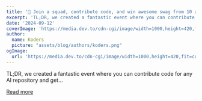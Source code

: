 ```yaml
---
title: '🎉 Join a squad, contribute code, and win awesome swag from 10 amazing sponsors 🚀'
excerpt: 'TL;DR, we created a fantastic event where you can contribute code for any AI repository and get...'
date: '2024-09-12'
coverImage: 'https://media.dev.to/cdn-cgi/image/width=1000,height=420,fit=cover,gravity=auto,format=auto/https%3A%2F%2Fdev-to-uploads.s3.amazonaws.com%2Fuploads%2Farticles%2Ffmrlcjzfuzg11vq8480l.gif'
author:
  name: Koders
  picture: "assets/blog/authors/koders.png"
ogImage:
  url: 'https://media.dev.to/cdn-cgi/image/width=1000,height=420,fit=cover,gravity=auto,format=auto/https%3A%2F%2Fdev-to-uploads.s3.amazonaws.com%2Fuploads%2Farticles%2Ffmrlcjzfuzg11vq8480l.gif'
---
```


TL;DR, we created a fantastic event where you can contribute code for any AI repository and get...

[Read more](https://dev.to/nevodavid/join-a-squad-contribute-code-and-win-awesome-swag-from-10-amazing-sponsors-5b12)
